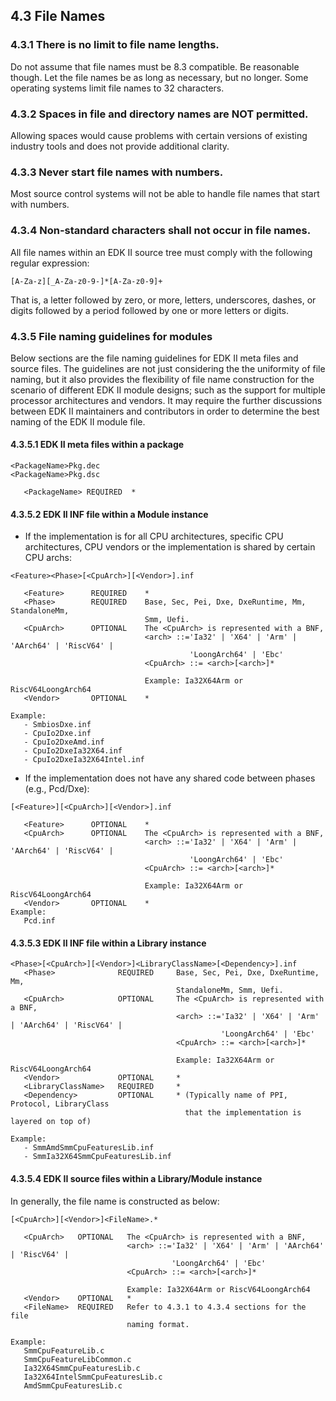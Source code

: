<!--- @file
  4.3 File Names

  Copyright (c) 2006-2022, Intel Corporation. All rights reserved.<BR>
  Copyright (C) 2022 Advanced Micro Devices, Inc. All rights reserved.<BR>

  Redistribution and use in source (original document form) and 'compiled'
  forms (converted to PDF, epub, HTML and other formats) with or without
  modification, are permitted provided that the following conditions are met:

  1) Redistributions of source code (original document form) must retain the
     above copyright notice, this list of conditions and the following
     disclaimer as the first lines of this file unmodified.

  2) Redistributions in compiled form (transformed to other DTDs, converted to
     PDF, epub, HTML and other formats) must reproduce the above copyright
     notice, this list of conditions and the following disclaimer in the
     documentation and/or other materials provided with the distribution.

  THIS DOCUMENTATION IS PROVIDED BY TIANOCORE PROJECT "AS IS" AND ANY EXPRESS OR
  IMPLIED WARRANTIES, INCLUDING, BUT NOT LIMITED TO, THE IMPLIED WARRANTIES OF
  MERCHANTABILITY AND FITNESS FOR A PARTICULAR PURPOSE ARE DISCLAIMED. IN NO
  EVENT SHALL TIANOCORE PROJECT  BE LIABLE FOR ANY DIRECT, INDIRECT, INCIDENTAL,
  SPECIAL, EXEMPLARY, OR CONSEQUENTIAL DAMAGES (INCLUDING, BUT NOT LIMITED TO,
  PROCUREMENT OF SUBSTITUTE GOODS OR SERVICES; LOSS OF USE, DATA, OR PROFITS;
  OR BUSINESS INTERRUPTION) HOWEVER CAUSED AND ON ANY THEORY OF LIABILITY,
  WHETHER IN CONTRACT, STRICT LIABILITY, OR TORT (INCLUDING NEGLIGENCE OR
  OTHERWISE) ARISING IN ANY WAY OUT OF THE USE OF THIS DOCUMENTATION, EVEN IF
  ADVISED OF THE POSSIBILITY OF SUCH DAMAGE.

-->

## 4.3 File Names

### 4.3.1 There is no limit to file name lengths.

Do not assume that file names must be 8.3 compatible. Be reasonable though. Let
the file names be as long as necessary, but no longer. Some operating systems
limit file names to 32 characters.

### 4.3.2 Spaces in file and directory names are NOT permitted.

Allowing spaces would cause problems with certain versions of existing industry
tools and does not provide additional clarity.

### 4.3.3 Never start file names with numbers.

Most source control systems will not be able to handle file names that start
with numbers.

### 4.3.4 Non-standard characters shall not occur in file names.

All file names within an EDK II source tree must comply with the following
regular expression:

```
[A-Za-z][_A-Za-z0-9-]*[A-Za-z0-9]+
```

That is, a letter followed by zero, or more, letters, underscores, dashes, or
digits followed by a period followed by one or more letters or digits.

### 4.3.5 File naming guidelines for modules

Below sections are the file naming guidelines for EDK II meta files and source files. The
guidelines are not just considering the the uniformity of file naming, but it also provides
the flexibility of file name construction for the scenario of different EDK II module
designs; such as the support for multiple processor architectures and vendors. It may require the
further discussions between EDK II maintainers and contributors in order to determine the best
naming of the EDK II module file.

#### 4.3.5.1 EDK II meta files within a package

```
<PackageName>Pkg.dec
<PackageName>Pkg.dsc

   <PackageName> REQUIRED  *
```

#### 4.3.5.2 EDK II INF file within a Module instance
* If the implementation is for all CPU architectures, specific CPU architectures, CPU vendors or the implementation is shared by certain CPU archs:

```
<Feature><Phase>[<CpuArch>][<Vendor>].inf

   <Feature>      REQUIRED    *
   <Phase>        REQUIRED    Base, Sec, Pei, Dxe, DxeRuntime, Mm, StandaloneMm,
                              Smm, Uefi.
   <CpuArch>      OPTIONAL    The <CpuArch> is represented with a BNF,
                              <arch> ::='Ia32' | 'X64' | 'Arm' | 'AArch64' | 'RiscV64' |
                                        'LoongArch64' | 'Ebc'
                              <CpuArch> ::= <arch>[<arch>]*
                              
                              Example: Ia32X64Arm or RiscV64LoongArch64
   <Vendor>       OPTIONAL    *

Example:
   - SmbiosDxe.inf
   - CpuIo2Dxe.inf
   - CpuIo2DxeAmd.inf
   - CpuIo2DxeIa32X64.inf
   - CpuIo2DxeIa32X64Intel.inf
```

* If the implementation does not have any shared code between phases (e.g., Pcd/Dxe):

```
[<Feature>][<CpuArch>][<Vendor>].inf

   <Feature>      OPTIONAL    *
   <CpuArch>      OPTIONAL    The <CpuArch> is represented with a BNF,
                              <arch> ::='Ia32' | 'X64' | 'Arm' | 'AArch64' | 'RiscV64' |
                                        'LoongArch64' | 'Ebc'
                              <CpuArch> ::= <arch>[<arch>]*
                              
                              Example: Ia32X64Arm or RiscV64LoongArch64
   <Vendor>       OPTIONAL    *
Example:
   Pcd.inf
```

#### 4.3.5.3 EDK II INF file within a Library instance

```
<Phase>[<CpuArch>][<Vendor>]<LibraryClassName>[<Dependency>].inf
   <Phase>              REQUIRED     Base, Sec, Pei, Dxe, DxeRuntime, Mm,
                                     StandaloneMm, Smm, Uefi.
   <CpuArch>            OPTIONAL     The <CpuArch> is represented with a BNF,
                                     <arch> ::='Ia32' | 'X64' | 'Arm' | 'AArch64' | 'RiscV64' |
                                               'LoongArch64' | 'Ebc'
                                     <CpuArch> ::= <arch>[<arch>]*
                              
                                     Example: Ia32X64Arm or RiscV64LoongArch64
   <Vendor>             OPTIONAL     *
   <LibraryClassName>   REQUIRED     *
   <Dependency>         OPTIONAL     * (Typically name of PPI, Protocol, LibraryClass
                                       that the implementation is layered on top of)

Example:
   - SmmAmdSmmCpuFeaturesLib.inf
   - SmmIa32X64SmmCpuFeaturesLib.inf
```

#### 4.3.5.4 EDK II source files within a Library/Module instance

In generally, the file name is constructed as below:

```
[<CpuArch>][<Vendor>]<FileName>.*

   <CpuArch>   OPTIONAL   The <CpuArch> is represented with a BNF,
                          <arch> ::='Ia32' | 'X64' | 'Arm' | 'AArch64' | 'RiscV64' |
                                    'LoongArch64' | 'Ebc'
                          <CpuArch> ::= <arch>[<arch>]*

                          Example: Ia32X64Arm or RiscV64LoongArch64
   <Vendor>    OPTIONAL   *
   <FileName>  REQUIRED   Refer to 4.3.1 to 4.3.4 sections for the file
                          naming format.

Example:
   SmmCpuFeatureLib.c
   SmmCpuFeatureLibCommon.c
   Ia32X64SmmCpuFeaturesLib.c
   Ia32X64IntelSmmCpuFeaturesLib.c
   AmdSmmCpuFeaturesLib.c
```